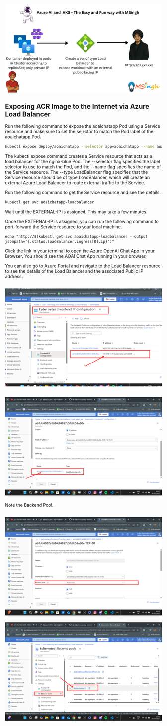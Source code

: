 ![Exposing ACR Image to the Internet via Azure Load Balancer](./Assets/load_balancer_svc.png)

## Exposing ACR Image to the Internet via Azure Load Balancer

Run the following command to expose the aoaichatapp Pod using a Service resource and make sure to set the selector to match the Pod label of the aoaichatapp Pod.

```bash
kubectl expose deploy/aoaichatapp --selector app=aoaichatapp --name aoaichatapp-loadbalancer --type LoadBalancer
```

The kubectl expose command creates a Service resource that acts as a load balancer for the nginx-blue Pod. The --selector flag specifies the label selector to use to match the Pod, and the --name flag specifies the name of the Service resource. The --type LoadBalancer flag specifies that the Service resource should be of type LoadBalancer, which will create an external Azure Load Balancer to route external traffic to the Service.

Run the following command to get the Service resource and see the details.
```bash
kubectl get svc aoaichatapp-loadbalancer
```

Wait until the EXTERNAL-IP is assigned. This may take a few minutes.

Once the EXTERNAL-IP is assigned, you can run the following command to port-forward the Service resource to your local machine.
```
echo "http://$(kubectl get svc aoaichatapp-loadbalancer --output jsonpath='{.status.loadBalancer.ingress[0].ip}')"
```

Click the link in your terminal to open the Azure OpenAI Chat App in your Browser. You should see the AOAI Chat App running in your browser.

You can also go to Azure Portal and navigate to the Load Balancer resource to see the details of the Load Balancer and the associated Public IP address.

![Azure Load Balancer](./Assets/image1.png)
---
![Image 2](./Assets/image2.png)
---
Note the Backend Pool.

![Image 3](./Assets/image3.png)
---
![Image 4](./Assets/image4.png)


